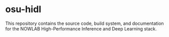 # osu-hidl

This repository contains the source code, build system, and documentation for the NOWLAB High-Performance Inference and Deep Learning stack.
